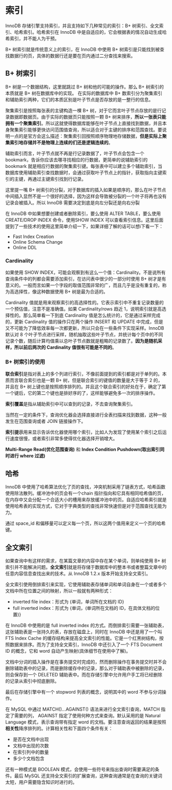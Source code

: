 # 索引

InnoDB 存储引擎支持索引，并且支持如下几种常见的索引：B+ 树索引、全文索引、哈希索引。哈希索引在 InnoDB 中是自适应的，它会根据表的情况自动生成哈希索引，并不能人为干预。

B+ 树索引就是传统意义上的索引，在 InnoDB 中使用 B+ 树索引是只能找到被查找数据行的页，具体的数据行还是要在页内通过二分查找来搜索。

## B+ 树索引

B+ 树是一个数据结构，这里就跳过 B+ 树和他的可能的操作。那么 B+ 树索引的本质就是 B+ 树在数据库中的实现。  在实际的数据库中 B+ 数索引分为聚集索引和辅助索引两种，它们的本质区别是叶子节点是否存放的是一整行的信息。

聚集索引是按照每张表的主键构造一棵 B+ 树，对于它而言叶子节点存放的是行记录数据即数据页。由于实际的数据页只能按照一颗 B+ 树来排序，**所以一张表只能拥有一个聚集索引**。所以这就使得数据库能够在叶子节点上直接找到数据，并且本身聚集索引能够更快访问范围值查询，所以适合对于主键的排序和范围查找。要说明一点的是官方会这么描述：聚集索引回按照顺序物理地存储数据，**但是实际上聚集索引地存储并不是物理上连续的们还是逻辑连续的**。

辅助索引而言，叶子节点就不再是行记录数据了，叶子节点会包含一个 bookmark，告诉你应该去哪寻找相应的行数据，更简单的说辅助索引的 bookmark 就是相应行数据的聚集索引键。每张表中可以建立多个辅助索引，当数据库使用辅助索引查找数据时，会通过获取叶子节点上的指针，获取指向主键索引的主键，再通过主键索引找到行记录。

这里提一嘴 B+ 树索引的分裂，对于数据库的插入如果是顺序的，那么在叶子节点中间插入显然不是一个很好的选择，因为这样会导致被分裂的一个叶子将再也没有记录会被插入。所以 InnoDB 需要决定到底是向左分裂还是向右分裂

在 InnoDB 中如果想要创建或者删除索引，要么使用 ALTER TABLE，要么使用 CREATE/DROP INDEX 命令，使用SHOW INDEX 可以查看索引信息。这里后面提到了一些技术的使用这里简单介绍一下，如果详细了解的话可以想i下看一下：

* Fast Index Creation
* Online Schema Change
* Online DDL

### Cardinality

如果使用 SHOW INDEX，可能会观察到有这么一个值：Cardinality。不是说所有查询条件中的列都会需要添加索引，在访问表中很少的一部分时使用 B+ 树才是有意义的。一般而言如果一个字段的取值范围非常的广，而且几乎是没有重复的，称为高选择性，像这种数据使用 B+ 树是最为合适的。

Cardinality 值就是用来观察索引的高选择性的。它表示索引中不重复记录数量的一个预估值，注意不是准确值。如果 Cardinality/rows 趋近 1，说明索引就是高选择性的。那么简单看一下到底 Cardinality 值是怎么统计的，它是通过采样完成的，更新 Cardinality 值的操作只在两个操作 INSERT 和 UPDATE 中完成，但是又不可能为了降低效率每一次都更新，所以只会在一些条件下实现采样。InnoDB 默认对 8 个叶子节点进行采样，随机抽取这些叶子节点，并统计每个页中的不同记录个数，随后计算均值乘以总叶子节点数就是粗略的记录数了。**因为是随机采样，所以前后两次的 Cardinality 值很有可能是不同的**。

### B+ 树索引的使用

**联合索引**是指对表上的多个列进行索引，不像前面提到的索引都是对于单列的。本质而言联合索引也是一颗 B+ 树，但是联合索引的键值的数量是大于等于 2 的，并且在 B+ 树上键也是按照顺序排列的。并且这个联合索引的好处在于，确定了第一个键后，它的第二个键也是排好序的了，这样能够避免多一次的排序操作。

**索引覆盖**是指从辅助索引中可以查到的记录，不去查询聚集索引。

当然在一定的条件下，查询优化器会选择直接进行全表扫描来找到数据，这种一般发生在范围查询或者 JOIN 链接操作下。

**索引提示**用来显示告诉优化器使用哪个索引，比如人为发现了使用某个索引之后运行速度很慢，或者索引非常多使得优化器选择开销增大。

**Multi-Range Read(优化范围查询)** 和 **Index Condition Pushdown(取出索引同时进行 where 过滤)**

## 哈希

InnoDB 中使用了哈希算法优化了页的查找，冲突机制采用了链表方式，哈希函数使用除法散列。缓冲池中的页会有一个chain 指针指向和它具有相同哈希值的页，在内存中又会分配一个合适大小的槽用来存放缓冲池中的页。自适应哈希索引就是使用哈希表的实现方式，它对于字典类型的查找非常快速但是对于范围查找无能为力。

通过 space_id 和偏移量可以定义每一个页，所以这两个值用来定义一个页的哈希键。

## 全文索引

如果查询中有这样的需求，在某篇文章的内容中存在某个单词，则单纯使用 B+ 树索引并不能解决问题。**全文索引**就是将存储于数据库中的整本书或者整篇文章中的任意内容信息查找出来的技术。从 InnoDB 1.2.x 版本开始支持全文索引。

全文索引使用倒排索引来实现，它使用辅助表存储单词和单词自身在一个或者多个文档中所在位置之间的映射，所以一般就有两种形式：

* inverted file index：形式为 {单词，单词所在文档的 ID}
* full inverted index：形式为 {单词，(单词所在文档的 ID，在具体文档的位置)}

在 InnoDB 中使用的是 full inverted index 的方式。而倒排索引需要一张辅助表，这张辅助表是一张持久的表，存放在磁盘上，同时在 InnoDB 中还是用了一个叫 FTS Index Cache 的缓存结构来提高全文索引的性能。它是一个红黑树结构，按照数据来排序。而为了支持全文索引，InnoDB 中还引入了一个 FTS Document ID 的概念，它和 word 自动产生映射(具体细节在使用中了解)。

文档中分词的插入操作是在事务提交时完成的，然而删除操作在事务提交时并不会删除辅助表中的记录，而是删除缓存中的记录，那么对于辅助表中被删除的记录，则会保存到一个 DELETED 辅助表中。而在存储引擎中允许用户手工将已经删除的记录从索引中彻底删除。

最后在存储引擎中有一个 stopword 列表的概念，说明其中的 word 不参与分词操作。

在 MySQL 中通过 MATCH()...AGAINST() 语法来进行全文索引查询，MATCH 指定了需要的列， AGAINST 指定了使用何种方式来查询。默认采用的是 Natural Language 模式，表示查询带有指定 word 的文档。要注意查询返回的结果是按照**相关性**降序排列的。计算相关性和下面四个条件有关：

* 是否在文档中出现
* 文档中出现的次数
* 在索引列中的数量
* 多少个文档包含

还有一种模式是 BOOLEAN 模式，会使用一些符号来指出查询时需要满足的条件。最后 MySQL 还支持全文索引的扩展查询，这种查询通常是在查询的关键词太短，用户需要隐含知识时进行的。

